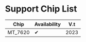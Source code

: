 # Support Chip List

|  Chip   | Availability | V.t |
|  ----  | ---- | ---- |
| MT_7620  | ✔ | 2023 |
